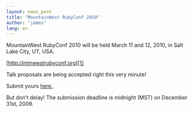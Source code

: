 ```yaml
---
layout: news_post
title: "MountainWest RubyConf 2010"
author: "james"
lang: en
---
```


MountainWest RubyConf 2010 will be held March 11 and 12, 2010, in Salt
Lake City, UT, USA.

[http://mtnwestrubyconf.org][1]

Talk proposals are being accepted right this very minute!

Submit yours [here.][2]

But don’t delay! The submission deadline is midnight (MST) on December
31st, 2009.



[1]: http://mtnwestrubyconf.org 
[2]: http://spreadsheets.google.com/viewform?formkey=dERsdEVIc0FTSlBtanVxTWFNamdHcmc6MA 
